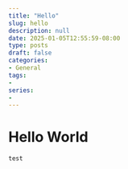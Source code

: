 ```yaml
---
title: "Hello"
slug: hello
description: null
date: 2025-01-05T12:55:59-08:00
type: posts
draft: false
categories:
- General
tags:
-
series:
-
---
```


# Hello World

`test`

